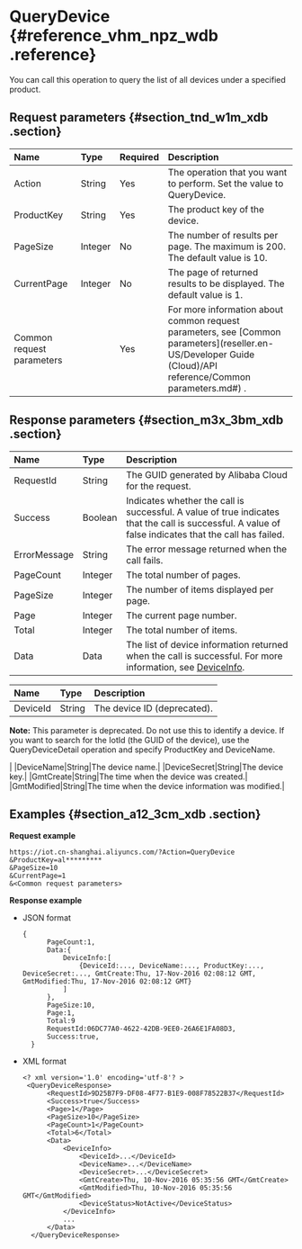 # QueryDevice {#reference_vhm_npz_wdb .reference}

You can call this operation to query the list of all devices under a specified product.

## Request parameters {#section_tnd_w1m_xdb .section}

|Name|Type|Required|Description|
|:---|:---|:-------|:----------|
|Action|String|Yes|The operation that you want to perform. Set the value to QueryDevice.|
|ProductKey|String|Yes|The product key of the device.|
|PageSize|Integer|No|The number of results per page. The maximum is 200. The default value is 10.|
|CurrentPage|Integer|No|The page of returned results to be displayed. The default value is 1.|
|Common request parameters| |Yes|For more information about common request parameters, see [Common parameters](reseller.en-US/Developer Guide (Cloud)/API reference/Common parameters.md#) .|

## Response parameters {#section_m3x_3bm_xdb .section}

|Name|Type|Description |
|:---|:---|:-----------|
|RequestId|String|The GUID generated by Alibaba Cloud for the request.|
|Success|Boolean|Indicates whether the call is successful. A value of true indicates that the call is successful. A value of false indicates that the call has failed.|
|ErrorMessage|String|The error message returned when the call fails.|
|PageCount|Integer|The total number of pages.|
|PageSize|Integer|The number of items displayed per page.|
|Page|Integer|The current page number.|
|Total|Integer|The total number of items.|
|Data|Data|The list of device information returned when the call is successful. For more information, see [DeviceInfo](#table_qxz_rbm_xdb).|

|Name|Type|Description |
|:---|:---|:-----------|
|DeviceId|String| The device ID \(deprecated\).

 **Note:** This parameter is deprecated. Do not use this to identify a device. If you want to search for the IotId \(the GUID of the device\), use the QueryDeviceDetail operation and specify ProductKey and DeviceName.

 |
|DeviceName|String|The device name.|
|DeviceSecret|String|The device key.|
|GmtCreate|String|The time when the device was created.|
|GmtModified|String|The time when the device information was modified.|

## Examples {#section_a12_3cm_xdb .section}

**Request example**

```
https://iot.cn-shanghai.aliyuncs.com/?Action=QueryDevice
&ProductKey=al*********
&PageSize=10
&CurrentPage=1
&<Common request parameters>
```

**Response example**

-   JSON format

    ```
    {
          PageCount:1, 
          Data:{
              DeviceInfo:[
                  {DeviceId:..., DeviceName:..., ProductKey:..., DeviceSecret:..., GmtCreate:Thu, 17-Nov-2016 02:08:12 GMT, GmtModified:Thu, 17-Nov-2016 02:08:12 GMT}
              ]
          }, 
          PageSize:10, 
          Page:1, 
          Total:9
          RequestId:06DC77A0-4622-42DB-9EE0-26A6E1FA08D3, 
          Success:true, 
      }
    ```

-   XML format

    ```
    <? xml version='1.0' encoding='utf-8'? >
     <QueryDeviceResponse>
          <RequestId>9D25B7F9-DF08-4F77-B1E9-008F78522B37</RequestId>
          <Success>true</Success>
          <Page>1</Page>
          <PageSize>10</PageSize>
          <PageCount>1</PageCount>
          <Total>6</Total>
          <Data>
              <DeviceInfo>
                  <DeviceId>...</DeviceId>
                  <DeviceName>...</DeviceName>
                  <DeviceSecret>...</DeviceSecret>
                  <GmtCreate>Thu, 10-Nov-2016 05:35:56 GMT</GmtCreate>
                  <GmtModified>Thu, 10-Nov-2016 05:35:56 GMT</GmtModified>
                  <DeviceStatus>NotActive</DeviceStatus>
              </DeviceInfo>
              ...
          </Data>
      </QueryDeviceResponse>
    ```


